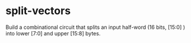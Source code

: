 # split-vectors
Build a combinational circuit that splits an input half-word (16 bits, [15:0] ) into lower [7:0] and upper [15:8] bytes.
